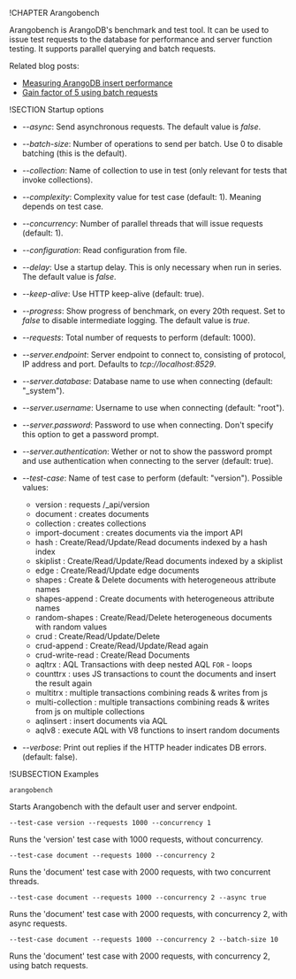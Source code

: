!CHAPTER Arangobench

Arangobench is ArangoDB's benchmark and test tool. It can be used to issue test
requests to the database for performance and server function testing.
It supports parallel querying and batch requests.

Related blog posts:

- [Measuring ArangoDB insert performance](https://www.arangodb.com/2012/10/gain-factor-of-5-using-batch-updates/)
- [Gain factor of 5 using batch requests](https://www.arangodb.com/2013/11/measuring-arangodb-insert-performance/)

!SECTION Startup options

- *--async*: Send asynchronous requests. The default value is *false*.

- *--batch-size*: Number of operations to send per batch. Use 0 to disable
  batching (this is the default).

- *--collection*: Name of collection to use in test (only relevant for tests
  that invoke collections).

- *--complexity*: Complexity value for test case (default: 1). Meaning depends
  on test case.

- *--concurrency*: Number of parallel threads that will issue requests
  (default: 1).

- *--configuration*: Read configuration from file.

- *--delay*: Use a startup delay. This is only necessary when run in series.
  The default value is *false*.

- *--keep-alive*: Use HTTP keep-alive (default: true).

- *--progress*: Show progress of benchmark, on every 20th request. Set to
  *false* to disable intermediate logging. The default value is *true*.

- *--requests*: Total number of requests to perform (default: 1000).

- *--server.endpoint*: Server endpoint to connect to, consisting of protocol, IP
  address and port. Defaults to *tcp://localhost:8529*.

- *--server.database*: Database name to use when connecting (default: "_system").

- *--server.username*: Username to use when connecting (default: "root").

- *--server.password*: Password to use when connecting. Don't specify this
  option to get a password prompt.

- *--server.authentication*: Wether or not to show the password prompt and
  use authentication when connecting to the server (default: true).

- *--test-case*: Name of test case to perform (default: "version").
  Possible values:
    - version           : requests /_api/version
    - document          : creates documents
    - collection        : creates collections
    - import-document   : creates documents via the import API
    - hash              : Create/Read/Update/Read documents indexed by a hash index
    - skiplist          : Create/Read/Update/Read documents indexed by a skiplist
    - edge              : Create/Read/Update edge documents
    - shapes            : Create & Delete documents with heterogeneous attribute names
    - shapes-append     : Create documents with heterogeneous attribute names
    - random-shapes     : Create/Read/Delete heterogeneous documents with random values
    - crud              : Create/Read/Update/Delete
    - crud-append       : Create/Read/Update/Read again
    - crud-write-read   : Create/Read Documents
    - aqltrx            : AQL Transactions with deep nested AQL `FOR` - loops 
    - counttrx          : uses JS transactions to count the documents and insert the result again
    - multitrx          : multiple transactions combining reads & writes from js
    - multi-collection  : multiple transactions combining reads & writes from js on multiple collections
    - aqlinsert         : insert documents via AQL
    - aqlv8             : execute AQL with V8 functions to insert random documents

- *--verbose*: Print out replies if the HTTP header indicates DB errors.
  (default: false).

!SUBSECTION Examples

    arangobench

Starts Arangobench with the default user and server endpoint.

    --test-case version --requests 1000 --concurrency 1

Runs the 'version' test case with 1000 requests, without concurrency.

    --test-case document --requests 1000 --concurrency 2

Runs the 'document' test case with 2000 requests, with two concurrent threads.

    --test-case document --requests 1000 --concurrency 2 --async true

Runs the 'document' test case with 2000 requests, with concurrency 2,
with async requests.

    --test-case document --requests 1000 --concurrency 2 --batch-size 10

Runs the 'document' test case with 2000 requests, with concurrency 2,
using batch requests.
